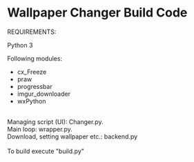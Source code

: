 # Wallpaper Changer Build Code

REQUIREMENTS:

Python 3

Following modules:
  * cx_Freeze
  * praw
  * progressbar
  * imgur_downloader
  * wxPython
<br/>
Managing script (UI): Changer.py.  <br/>
Main loop: wrapper.py.  <br/>
Download, setting wallpaper etc.: backend.py
<br/>
<br/> 
To build execute "build.py"
